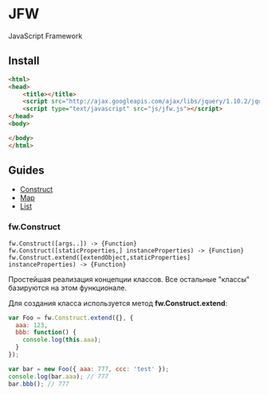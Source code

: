 JFW
===

JavaScript Framework

Install
---
``` html
<html>
<head>
	<title></title>
	<script src="http://ajax.googleapis.com/ajax/libs/jquery/1.10.2/jquery.min.js"></script>
	<script type="text/javascript" src="js/jfw.js"></script>
</head>
<body>

</body>
</html>
```

Guides
---

* [Construct](#fwconstruct)
* [Map](#map)
* [List](#list)

### fw.Construct

```
fw.Construct([args..]) -> {Function}
fw.Construct([staticProperties,] instanceProperties) -> {Function}
fw.Construct.extend([extendObject,staticProperties] instanceProperties) -> {Function}
```

Простейшая реализация концепции классов. Все остальные "классы" базируются на этом функционале.

Для создания класса используется метод **fw.Construct.extend**:
``` js
var Foo = fw.Construct.extend({}, {
  aaa: 123,
  bbb: function() {
    console.log(this.aaa);
  }
});

var bar = new Foo({ aaa: 777, ccc: 'test' });
console.log(bar.aaa); // 777
bar.bbb(); // 777
```
